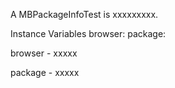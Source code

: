 A MBPackageInfoTest is xxxxxxxxx.Instance Variables	browser:		<Object>	package:		<Object>browser	- xxxxxpackage	- xxxxx